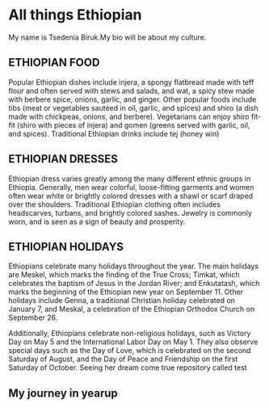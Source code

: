# All things Ethiopian 
My name is Tsedenia Biruk.My bio will be about my culture. 
 


## ETHIOPIAN FOOD 
Popular Ethiopian dishes include injera, a spongy flatbread made with teff flour and often served with stews and salads, and wat, a spicy stew made with berbere spice, onions, garlic, and ginger. Other popular foods include tibs (meat or vegetables sautéed in oil, garlic, and spices) and shiro (a dish made with chickpeas, onions, and berbere). Vegetarians can enjoy shiro fit-fit (shiro with pieces of injera) and gomen (greens served with garlic, oil, and spices). Traditional Ethiopian drinks include tej (honey win)

## ETHIOPIAN DRESSES 
Ethiopian dress varies greatly among the many different ethnic groups in Ethiopia. Generally, men wear colorful, loose-fitting garments and women often wear white or brightly colored dresses with a shawl or scarf draped over the shoulders. Traditional Ethiopian clothing often includes headscarves, turbans, and brightly colored sashes. Jewelry is commonly worn, and is seen as a sign of beauty and prosperity.

## ETHIOPIAN HOLIDAYS 
Ethiopians celebrate many holidays throughout the year. The main holidays are Meskel, which marks the finding of the True Cross; Timkat, which celebrates the baptism of Jesus in the Jordan River; and Enkutatash, which marks the beginning of the Ethiopian new year on September 11. Other holidays include Genna, a traditional Christian holiday celebrated on January 7, and Meskal, a celebration of the Ethiopian Orthodox Church on September 26. 

Additionally, Ethiopians celebrate non-religious holidays, such as Victory Day on May 5 and the International Labor Day on May 1. They also observe special days such as the Day of Love, which is celebrated on the second Saturday of August, and the Day of Peace and Friendship on the first Saturday of October.
Seeing her dream come true repository called test

## My journey in yearup 
